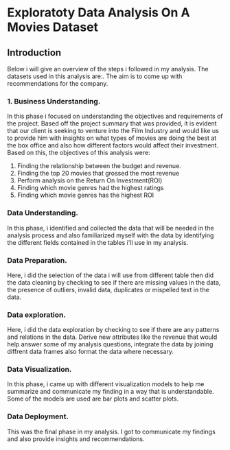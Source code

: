# Exploratoty Data Analysis On A Movies Dataset
## Introduction
Below i will give an overview of the steps i followed in my analysis. The datasets used in this analysis are:. The aim is to come up with recommendations for the company.     

### 1. Business Understanding.
In this phase i focused on understanding the objectives and
requirements of the project. Based off the project summary that was provided, it is evident that our client is seeking to venture into the Film Industry and would like us to provide him with insights on what types of movies are doing the best at the box office and also how different factors would affect their investment.
Based on this, the objectives of this analysis were:
   1. Finding the relationship between the budget and revenue.
   2. Finding the top 20 movies that grossed the most revenue
   3. Perform analysis on the Return On Investment(ROI)
   4. Finding which movie genres had the highest ratings
   5. Finding which movie genres has the highest ROI

### Data Understanding.
In this phase, i identified and collected the data that will be needed in the analysis process and also familiarized myself with the data by identifying the different fields contained in the tables i'll use in my analysis.

### Data Preparation.
Here, i did the selection of the data i will use from different table then did the data cleaning by checking to see if there are missing values in the data, the presence of outliers, invalid data, duplicates or mispelled text in the data.

### Data exploration.
Here, i did the data exploration by checking to see if there are any patterns and relations in the data. Derive new attributes like the revenue that would help answer some of my analysis questions, integrate the data by joining diffrent data frames also format the data where necessary.

### Data Visualization.
In this phase, i came up with different visualization models to help me summarize and communicate my finding in a way that is understandable. Some of the models are used are bar plots and scatter plots.

### Data Deployment.
This was the final phase in my analysis. I got to communicate my findings and also provide insights and recommendations.
